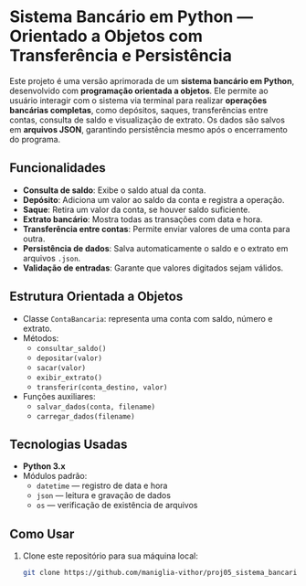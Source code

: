 # Sistema Bancário em Python — Orientado a Objetos com Transferência e Persistência

Este projeto é uma versão aprimorada de um **sistema bancário em Python**, desenvolvido com **programação orientada a objetos**. Ele permite ao usuário interagir com o sistema via terminal para realizar **operações bancárias completas**, como depósitos, saques, transferências entre contas, consulta de saldo e visualização de extrato. Os dados são salvos em **arquivos JSON**, garantindo persistência mesmo após o encerramento do programa.

## Funcionalidades

-  **Consulta de saldo**: Exibe o saldo atual da conta.
-  **Depósito**: Adiciona um valor ao saldo da conta e registra a operação.
-  **Saque**: Retira um valor da conta, se houver saldo suficiente.
-  **Extrato bancário**: Mostra todas as transações com data e hora.
-  **Transferência entre contas**: Permite enviar valores de uma conta para outra.
-  **Persistência de dados**: Salva automaticamente o saldo e o extrato em arquivos `.json`.
-  **Validação de entradas**: Garante que valores digitados sejam válidos.

##  Estrutura Orientada a Objetos

- Classe `ContaBancaria`: representa uma conta com saldo, número e extrato.
- Métodos:
  - `consultar_saldo()`
  - `depositar(valor)`
  - `sacar(valor)`
  - `exibir_extrato()`
  - `transferir(conta_destino, valor)`
- Funções auxiliares:
  - `salvar_dados(conta, filename)`
  - `carregar_dados(filename)`

##  Tecnologias Usadas

- **Python 3.x**
- Módulos padrão:
  - `datetime` — registro de data e hora
  - `json` — leitura e gravação de dados
  - `os` — verificação de existência de arquivos

##  Como Usar

1. Clone este repositório para sua máquina local:

   ```bash
   git clone https://github.com/maniglia-vithor/proj05_sistema_bancario_poo.git
